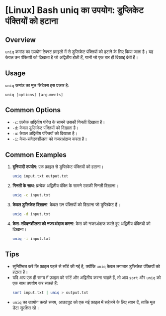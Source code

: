 # [Linux] Bash uniq का उपयोग: डुप्लिकेट पंक्तियों को हटाना

## Overview
`uniq` कमांड का उपयोग टेक्स्ट फ़ाइलों में से डुप्लिकेट पंक्तियों को हटाने के लिए किया जाता है। यह केवल उन पंक्तियों को दिखाता है जो अद्वितीय होती हैं, यानी जो एक बार ही दिखाई देती हैं।

## Usage
`uniq` कमांड का मूल सिंटैक्स इस प्रकार है:

```
uniq [options] [arguments]
```

## Common Options
- `-c`: प्रत्येक अद्वितीय पंक्ति के सामने उसकी गिनती दिखाता है।
- `-d`: केवल डुप्लिकेट पंक्तियों को दिखाता है।
- `-u`: केवल अद्वितीय पंक्तियों को दिखाता है।
- `-i`: केस-संवेदनशीलता को नजरअंदाज करता है।

## Common Examples
1. **बुनियादी उपयोग**: एक फ़ाइल से डुप्लिकेट पंक्तियों को हटाना।
   ```bash
   uniq input.txt output.txt
   ```

2. **गिनती के साथ**: प्रत्येक अद्वितीय पंक्ति के सामने उसकी गिनती दिखाना।
   ```bash
   uniq -c input.txt
   ```

3. **केवल डुप्लिकेट दिखाना**: केवल उन पंक्तियों को दिखाना जो डुप्लिकेट हैं।
   ```bash
   uniq -d input.txt
   ```

4. **केस-संवेदनशीलता को नजरअंदाज करना**: केस को नजरअंदाज करते हुए अद्वितीय पंक्तियों को दिखाना।
   ```bash
   uniq -i input.txt
   ```

## Tips
- सुनिश्चित करें कि फ़ाइल पहले से सॉर्ट की गई है, क्योंकि `uniq` केवल लगातार डुप्लिकेट पंक्तियों को हटाता है।
- यदि आप एक ही समय में फ़ाइल को सॉर्ट और अद्वितीय करना चाहते हैं, तो आप `sort` और `uniq` को एक साथ उपयोग कर सकते हैं:
  ```bash
  sort input.txt | uniq > output.txt
  ```
- `uniq` का उपयोग करते समय, आउटपुट को एक नई फ़ाइल में सहेजने के लिए ध्यान दें, ताकि मूल डेटा सुरक्षित रहे।